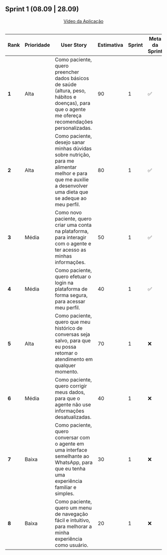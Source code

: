 ## Sprint 1 (08.09 | 28.09)

<div align="center">
  <a href="https://onedrive.live.com/?qt=allmyphotos&photosData=%2Fshare%2F7EB0B94C6DED4A70%21s80109a5e4ed24a688434052c138e964a%3Fithint%3Dvideo%26migratedtospo%3Dtrue&cid=7EB0B94C6DED4A70&id=7EB0B94C6DED4A70%21s80109a5e4ed24a688434052c138e964a&redeem=aHR0cHM6Ly8xZHJ2Lm1zL3YvYy83ZWIwYjk0YzZkZWQ0YTcwL0VWNmFFSURTVG1oS2hEUUZMQk9PbGtvQl9sM1c0UmstX2hkT2t0clc3Mkxzbmc&v=photos">Vídeo da Aplicação</a><br> <br>
</div>
  
|Rank|Prioridade|User Story|Estimativa|Sprint|Meta da Sprint|
| -------- |-------- |-------- |-------- |-------- |-------- | 
|**1**|Alta|Como paciente, quero preencher dados básicos de saúde (altura, peso, hábitos e doenças), para que o agente me ofereça recomendações personalizadas.|90|1|✅|
|**2**|Alta|Como paciente, desejo sanar minhas dúvidas sobre nutrição, para me alimentar melhor e para que me auxilie a desenvolver uma dieta que se adeque ao meu perfil.|80|1|✅|
|**3**|Média|Como novo paciente, quero criar uma conta na plataforma, para interagir com o agente e ter acesso as minhas informações.|50|1|✅|
|**4**|Média|Como paciente, quero efetuar o login na plataforma de forma segura, para acessar meu perfil.|40|1|✅|
|**5**|Alta|Como paciente, quero que meu histórico de conversas seja salvo, para que eu possa retomar o atendimento em qualquer momento.|70|1|❌|
|**6**|Média|Como paciente, quero corrigir meus dados, para que o agente não use informações desatualizadas.|40|1|❌|
|**7**|Baixa|Como paciente, quero conversar com o agente em uma interface semelhante ao WhatsApp, para que eu tenha uma experiência familiar e simples.|30|1|❌|
|**8**|Baixa|Como paciente, quero um menu de navegação fácil e intuitivo, para melhorar a minha experiência como usuário.|20|1|❌|
